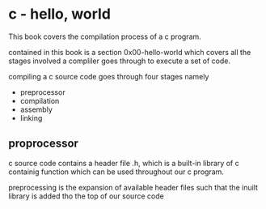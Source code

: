 # c - hello, world

This book covers the compilation process of a c program.

contained in this book is a section 0x00-hello-world which covers all the stages involved a compliler goes through to execute a set of code.

compiling a c source code goes through four stages namely
- preprocessor
- compilation
- assembly
- linking

## proprocessor

c source code contains a header file .h, which is a built-in library of c containig function which can be used throughout our c program.

preprocessing is the expansion of available header files such that the inuilt library is added tho the top of our source code